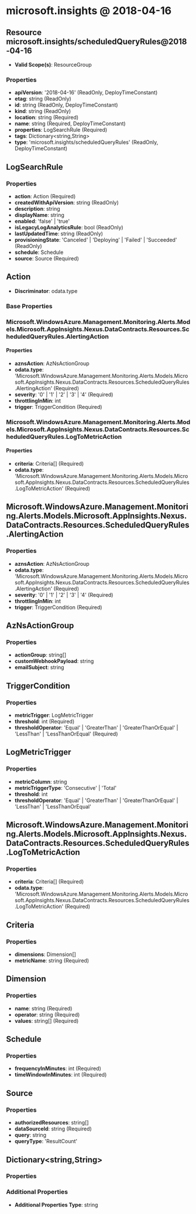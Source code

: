 # microsoft.insights @ 2018-04-16

## Resource microsoft.insights/scheduledQueryRules@2018-04-16
* **Valid Scope(s)**: ResourceGroup
### Properties
* **apiVersion**: '2018-04-16' (ReadOnly, DeployTimeConstant)
* **etag**: string (ReadOnly)
* **id**: string (ReadOnly, DeployTimeConstant)
* **kind**: string (ReadOnly)
* **location**: string (Required)
* **name**: string (Required, DeployTimeConstant)
* **properties**: LogSearchRule (Required)
* **tags**: Dictionary<string,String>
* **type**: 'microsoft.insights/scheduledQueryRules' (ReadOnly, DeployTimeConstant)

## LogSearchRule
### Properties
* **action**: Action (Required)
* **createdWithApiVersion**: string (ReadOnly)
* **description**: string
* **displayName**: string
* **enabled**: 'false' | 'true'
* **isLegacyLogAnalyticsRule**: bool (ReadOnly)
* **lastUpdatedTime**: string (ReadOnly)
* **provisioningState**: 'Canceled' | 'Deploying' | 'Failed' | 'Succeeded' (ReadOnly)
* **schedule**: Schedule
* **source**: Source (Required)

## Action
* **Discriminator**: odata.type
### Base Properties
### Microsoft.WindowsAzure.Management.Monitoring.Alerts.Models.Microsoft.AppInsights.Nexus.DataContracts.Resources.ScheduledQueryRules.AlertingAction
#### Properties
* **aznsAction**: AzNsActionGroup
* **odata.type**: 'Microsoft.WindowsAzure.Management.Monitoring.Alerts.Models.Microsoft.AppInsights.Nexus.DataContracts.Resources.ScheduledQueryRules.AlertingAction' (Required)
* **severity**: '0' | '1' | '2' | '3' | '4' (Required)
* **throttlingInMin**: int
* **trigger**: TriggerCondition (Required)

### Microsoft.WindowsAzure.Management.Monitoring.Alerts.Models.Microsoft.AppInsights.Nexus.DataContracts.Resources.ScheduledQueryRules.LogToMetricAction
#### Properties
* **criteria**: Criteria[] (Required)
* **odata.type**: 'Microsoft.WindowsAzure.Management.Monitoring.Alerts.Models.Microsoft.AppInsights.Nexus.DataContracts.Resources.ScheduledQueryRules.LogToMetricAction' (Required)


## Microsoft.WindowsAzure.Management.Monitoring.Alerts.Models.Microsoft.AppInsights.Nexus.DataContracts.Resources.ScheduledQueryRules.AlertingAction
### Properties
* **aznsAction**: AzNsActionGroup
* **odata.type**: 'Microsoft.WindowsAzure.Management.Monitoring.Alerts.Models.Microsoft.AppInsights.Nexus.DataContracts.Resources.ScheduledQueryRules.AlertingAction' (Required)
* **severity**: '0' | '1' | '2' | '3' | '4' (Required)
* **throttlingInMin**: int
* **trigger**: TriggerCondition (Required)

## AzNsActionGroup
### Properties
* **actionGroup**: string[]
* **customWebhookPayload**: string
* **emailSubject**: string

## TriggerCondition
### Properties
* **metricTrigger**: LogMetricTrigger
* **threshold**: int (Required)
* **thresholdOperator**: 'Equal' | 'GreaterThan' | 'GreaterThanOrEqual' | 'LessThan' | 'LessThanOrEqual' (Required)

## LogMetricTrigger
### Properties
* **metricColumn**: string
* **metricTriggerType**: 'Consecutive' | 'Total'
* **threshold**: int
* **thresholdOperator**: 'Equal' | 'GreaterThan' | 'GreaterThanOrEqual' | 'LessThan' | 'LessThanOrEqual'

## Microsoft.WindowsAzure.Management.Monitoring.Alerts.Models.Microsoft.AppInsights.Nexus.DataContracts.Resources.ScheduledQueryRules.LogToMetricAction
### Properties
* **criteria**: Criteria[] (Required)
* **odata.type**: 'Microsoft.WindowsAzure.Management.Monitoring.Alerts.Models.Microsoft.AppInsights.Nexus.DataContracts.Resources.ScheduledQueryRules.LogToMetricAction' (Required)

## Criteria
### Properties
* **dimensions**: Dimension[]
* **metricName**: string (Required)

## Dimension
### Properties
* **name**: string (Required)
* **operator**: string (Required)
* **values**: string[] (Required)

## Schedule
### Properties
* **frequencyInMinutes**: int (Required)
* **timeWindowInMinutes**: int (Required)

## Source
### Properties
* **authorizedResources**: string[]
* **dataSourceId**: string (Required)
* **query**: string
* **queryType**: 'ResultCount'

## Dictionary<string,String>
### Properties
### Additional Properties
* **Additional Properties Type**: string

